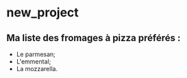 # new_project

## Ma liste des fromages à pizza préférés :

- Le parmesan;
- L'emmental; 
- La mozzarella.
